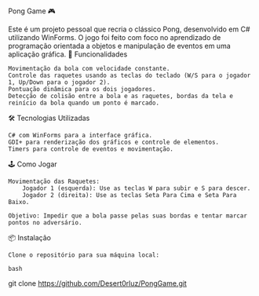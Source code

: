 Pong Game 🎮

Este é um projeto pessoal que recria o clássico Pong, desenvolvido em C# utilizando WinForms. O jogo foi feito com foco no aprendizado de programação orientada a objetos e manipulação de eventos em uma aplicação gráfica.
🚀 Funcionalidades

    Movimentação da bola com velocidade constante.
    Controle das raquetes usando as teclas do teclado (W/S para o jogador 1, Up/Down para o jogador 2).
    Pontuação dinâmica para os dois jogadores.
    Detecção de colisão entre a bola e as raquetes, bordas da tela e reinício da bola quando um ponto é marcado.

🛠️ Tecnologias Utilizadas

    C# com WinForms para a interface gráfica.
    GDI+ para renderização dos gráficos e controle de elementos.
    Timers para controle de eventos e movimentação.

🕹️ Como Jogar

    Movimentação das Raquetes:
        Jogador 1 (esquerda): Use as teclas W para subir e S para descer.
        Jogador 2 (direita): Use as teclas Seta Para Cima e Seta Para Baixo.

    Objetivo: Impedir que a bola passe pelas suas bordas e tentar marcar pontos no adversário.

📦 Instalação

    Clone o repositório para sua máquina local:

    bash

git clone https://github.com/Desert0rluz/PongGame.git